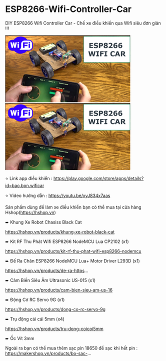 # ESP8266-Wifi-Controller-Car
DIY ESP8266 Wifi Controller Car - Chế xe điều khiển qua Wifi siêu đơn giản !!!


<img src="https://raw.githubusercontent.com/quocbao238/ESP8266-Wifi-Controller-Car/master/image/image.PNG" width="400"/> 

<img src="https://raw.githubusercontent.com/quocbao238/ESP8266-Wifi-Controller-Car/master/image/image.PNG" width="400"/> 

⭐ Link app điều khiển : https://play.google.com/store/apps/details?id=bao.bon.wificar

⭐ Video hướng dẫn : https://youtu.be/xyJ834x7aas

Sản phẩm dùng để làm xe điều khiển bạn có thể mua tại cửa hàng Hshop(https://hshop.vn)

➨ Khung Xe Robot Chasiss Black Cat

https://hshop.vn/products/khung-xe-robot-black-cat

➨ Kit RF Thu Phát Wifi ESP8266 NodeMCU Lua CP2102 (x1)

https://hshop.vn/products/kit-rf-thu-phat-wifi-esp8266-nodemcu

➨ Đế Ra Chân ESP8266 NodeMCU Lua+ Motor Driver L293D (x1)

https://hshop.vn/products/de-ra-https...

➨ Cảm Biến Siêu Âm Ultrasonic US-015 (x1)

https://hshop.vn/products/cam-bien-sieu-am-us-16

➨ Động Cơ RC Servo 9G (x1)

https://hshop.vn/products/dong-co-rc-servo-9g

➨ Trụ động cái cái 5mm (x4)

https://hshop.vn/products/tru-dong-coicoi5mm

➨ Ốc Vít 3mm

Ngoài ra bạn có thể mua thêm sạc pin 18650 để sạc khi hết pin :
https://makershop.vn/products/bo-sac-...

